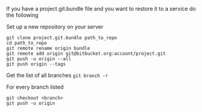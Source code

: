If you have a project.git.bundle file and you want to restore it to a service do the following

Set up a new repository on your server
```
git clone project.git.bundle path_to_repo
cd path_to_repo
git remote rename origin bundle
git remote add origin git@bitbucket.org:account/project.git
git push -u origin --all
git push origin --tags
```

Get the list of all branches
`git branch -r`

For every branch listed
```
git checkout <branch>
git push -u origin
```
